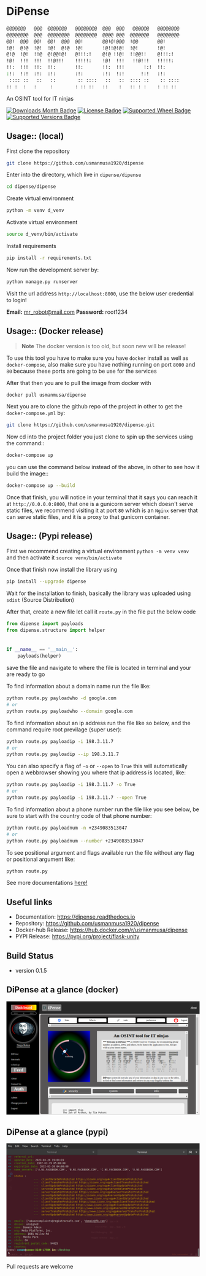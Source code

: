 
# DiPense

```sh
@@@@@@@   @@@  @@@@@@@   @@@@@@@@  @@@  @@@   @@@@@@   @@@@@@@@  
@@@@@@@@  @@@  @@@@@@@@  @@@@@@@@  @@@@ @@@  @@@@@@@   @@@@@@@@  
@@!  @@@  @@!  @@!  @@@  @@!       @@!@!@@@  !@@       @@!       
!@!  @!@  !@!  !@!  @!@  !@!       !@!!@!@!  !@!       !@!       
@!@  !@!  !!@  @!@@!@!   @!!!:!    @!@ !!@!  !!@@!!    @!!!:!    
!@!  !!!  !!!  !!@!!!    !!!!!:    !@!  !!!   !!@!!!   !!!!!:    
!!:  !!!  !!:  !!:       !!:       !!:  !!!       !:!  !!:       
:!:  !:!  :!:  :!:       :!:       :!:  !:!      !:!   :!:       
 :::: ::   ::   ::        :: ::::   ::   ::  :::: ::    :: ::::  
:: :  :   :     :        : :: ::   ::    :   :: : :    : :: :: 
```

An OSINT tool for IT ninjas

[![Downloads Month Badge](https://static.pepy.tech/badge/dipense/month)](https://pypi.org/project/dipense)
[![License Badge](https://img.shields.io/pypi/l/dipense.svg)](https://pypi.org/project/dipense)
[![Supported Wheel Badge](https://img.shields.io/pypi/wheel/dipense.svg)](https://pypi.org/project/dipense)
[![Supported Versions Badge](https://img.shields.io/pypi/pyversions/dipense.svg)](https://pypi.org/project/dipense)

## Usage:: (local)

First clone the repository

```sh
git clone https://github.com/usmanmusa1920/dipense
```

Enter into the directory, which live in `dipense/dipense`

```sh
cd dipense/dipense
```

Create virtual environment

```sh
python -m venv d_venv
```

Activate virtual environment

```sh
source d_venv/bin/activate
```

Install requirements

```sh
pip install -r requirements.txt
```

Now run the development server by:

```sh
python manage.py runserver
```

Visit the url address `http://localhost:8000`, use the below user credential to login!

**Email:** mr_robot@mail.com **Password:** root1234

## Usage:: (Docker release)

> **Note**
> The docker version is too old, but soon new will be release!

To use this tool you have to make sure you have `docker` install as well as `docker-compose`, also make sure you have nothing running on port `8000` and `80` because these ports are going to be use for the services

After that then you are to pull the image from docker with

```sh
docker pull usmanmusa/dipense
```

Next you are to clone the github repo of the project in other to get the `docker-compose.yml` by:

```sh
git clone https://github.com/usmanmusa1920/dipense.git
```

Now cd into the project folder you just clone to spin up the services using the command::

```sh
docker-compose up
```

you can use the command below instead of the above, in other to see how it build the image::

```sh
docker-compose up --build
```

Once that finish, you will notice in your terminal that it says you can reach it at `http://0.0.0.0:8000`, that one is a gunicorn server which doesn't serve static files, we recommend visiting it at port `80` which is an `Nginx` server that can serve static files, and it is a proxy to that gunicorn container.

## Usage:: (Pypi release)

First we recommend creating a virtual environment `python -m venv venv` and then activate it `source venv/bin/activate`

Once that finish now install the library using

```sh
pip install --upgrade dipense
```

Wait for the installation to finish, basically the library was uploaded using `sdist` (Source Distribution)

After that, create a new file let call it `route.py` in the file put the below code

```python
from dipense import payloads
from dipense.structure import helper


if __name__ == '__main__':
    payloads(helper)
```

save the file and navigate to where the file is located in terminal and your are ready to go

To find information about a domain name run the file like:

```sh
python route.py payloadwho -d google.com
# or
python route.py payloadwho --domain google.com
```


To find information about an ip address run the file like so below, and the command require root previlage (super user):

```sh
python route.py payloadip -i 198.3.11.7
# or
python route.py payloadip --ip 198.3.11.7
```

You can also specify a flag of `-o` or `--open` to `True` this will automatically open a webbrowser showing you where that ip address is located, like:

```sh
python route.py payloadip -i 198.3.11.7 -o True
# or
python route.py payloadip -i 198.3.11.7 --open True
```


To find information about a phone number run the file like you see below, be sure to start with the country code of that phone number:

```sh
python route.py payloadnum -n +2349083513047
# or
python route.py payloadnum --number +2349083513047
```


To see positional argument and flags available run the file without any flag or positional argument like:

```sh
python route.py
```

See more documentations <a href="https://dipense.readthedocs.io">here!</a>

## Useful links

-   Documentation: https://dipense.readthedocs.io
-   Repository: https://github.com/usmanmusa1920/dipense
-   Docker-hub Release: https://hub.docker.com/r/usmanmusa/dipense
-   PYPI Release: https://pypi.org/project/flask-unity

## Build Status
- version 0.1.5

## DiPense at a glance (docker)

![DiPense at a glance](docs/_static/screen-shot.png)

## DiPense at a glance (pypi)

![DiPense at a glance](docs/_static/dipense-terminal.png)

Pull requests are welcome
